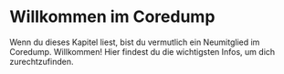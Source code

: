 # Willkommen im Coredump

Wenn du dieses Kapitel liest, bist du vermutlich ein Neumitglied im
Coredump. Willkommen! Hier findest du die wichtigsten Infos, um dich
zurechtzufinden.
